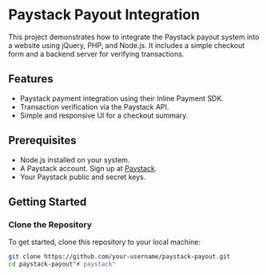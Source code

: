 # Paystack Payout Integration

This project demonstrates how to integrate the Paystack payout system into a website using jQuery, PHP, and Node.js. It includes a simple checkout form and a backend server for verifying transactions.

## Features
- Paystack payment integration using their Inline Payment SDK.
- Transaction verification via the Paystack API.
- Simple and responsive UI for a checkout summary.

## Prerequisites
- Node.js installed on your system.
- A Paystack account. Sign up at [Paystack](https://dashboard.paystack.com).
- Your Paystack public and secret keys.

## Getting Started

### Clone the Repository
To get started, clone this repository to your local machine:
```bash
git clone https://github.com/your-username/paystack-payout.git
cd paystack-payout"# paystack" 
